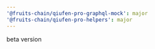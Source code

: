 ```yaml
---
'@fruits-chain/qiufen-pro-graphql-mock': major
'@fruits-chain/qiufen-pro-helpers': major
---
```


beta version
